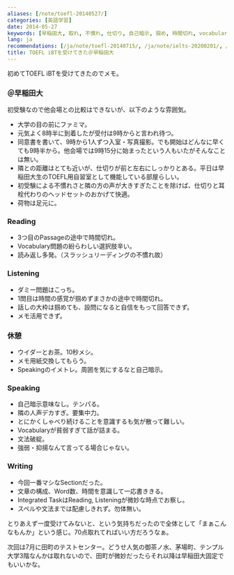 ```yaml
---
aliases: [/note/toefl-20140527/]
categories: [英語学習]
date: 2014-05-27
keywords: [早稲田大, 取れ, 不慣れ, 仕切り, 自己暗示, 掴め, 時間切れ, vocabulary, 田町, listening]
lang: ja
recommendations: [/ja/note/toefl-20140715/, /ja/note/ielts-20200201/, /ja/note/dmm-eikaiwa/]
title: TOEFL iBTを受けてきた＠早稲田大
---
```


初めてTOEFL iBTを受けてきたのでメモ。

<!--more-->

### ＠早稲田大

初受験なので他会場との比較はできないが、以下のような雰囲気。

- 大学の目の前にファミマ。
- 元気よく8時半に到着したが受付は9時からと言われ待つ。
- 同意書を書いて、9時から1人ずつ入室・写真撮影。でも開始はどんなに早くても9時半から。他会場では9時15分に始まったという人もいたがそんなことは無い。
- 隣との距離はとても近いが、仕切りが前と左右にしっかりとある。平日は早稲田大生のTOEFL用自習室として機能している部屋らしい。
- 初受験による不慣れさと隣の方の声が大きすぎたことを除けば、仕切りと耳栓代わりのヘッドセットのおかげて快適。
- 荷物は足元に。

### Reading

- 3つ目のPassageの途中で時間切れ。
- Vocabulary問題の紛らわしい選択肢辛い。
- 読み返し多発。（スラッシュリーディングの不慣れ故）

### Listening

- ダミー問題はこっち。
- 1問目は時間の感覚が掴めずまさかの途中で時間切れ。
- 話しの大枠は掴めても、設問になると自信をもって回答できず。
- メモ活用できず。

### 休憩

- ウイダーとお茶。10秒メシ。
- メモ用紙交換してもらう。
- Speakingのイメトレ。周囲を気にするなと自己暗示。

### Speaking

- 自己暗示意味なし。テンパる。
- 隣の人声デカすぎ。要集中力。
- とにかくしゃべり続けることを意識するも気が散って難しい。
- Vocabularyが貧弱すぎて話が詰まる。
- 文法破綻。
- 強弱・抑揚なんて言ってる場合じゃない。

### Writing

- 今回一番マシなSectionだった。
- 文章の構成、Word数、時間を意識して一応書ききる。
- Integrated TaskはReading, Listeningが微妙な時点でお察し。
- スペルや文法までは配慮しきれず。勿体無い。


とりあえず一度受けてみないと、という気持ちだったので全体として「まぁこんなもんか」という感じ。70点取れてればいい方だろうなぁ。

次回は7月に田町のテストセンター。どうせ人気の御茶ノ水、茅場町、テンプル大学3階なんかは取れないので、田町が微妙だったらそれ以降は早稲田大固定でもいいかな。
